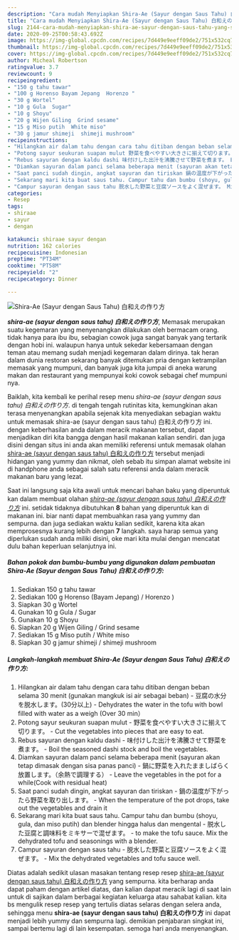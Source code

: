 ```yaml
---
description: "Cara mudah Menyiapkan Shira-Ae (Sayur dengan Saus Tahu) 白和えの作り方 yang sempurna"
title: "Cara mudah Menyiapkan Shira-Ae (Sayur dengan Saus Tahu) 白和えの作り方 yang sempurna"
slug: 2144-cara-mudah-menyiapkan-shira-ae-sayur-dengan-saus-tahu-yang-sempurna
date: 2020-09-25T00:58:43.692Z
image: https://img-global.cpcdn.com/recipes/7d449e9eeff09de2/751x532cq70/shira-ae-sayur-dengan-saus-tahu-白和えの作り方-foto-resep-utama.jpg
thumbnail: https://img-global.cpcdn.com/recipes/7d449e9eeff09de2/751x532cq70/shira-ae-sayur-dengan-saus-tahu-白和えの作り方-foto-resep-utama.jpg
cover: https://img-global.cpcdn.com/recipes/7d449e9eeff09de2/751x532cq70/shira-ae-sayur-dengan-saus-tahu-白和えの作り方-foto-resep-utama.jpg
author: Micheal Robertson
ratingvalue: 3.7
reviewcount: 9
recipeingredient:
- "150 g tahu tawar"
- "100 g Horenso Bayam Jepang  Horenzo "
- "30 g Wortel"
- "10 g Gula  Sugar"
- "10 g Shoyu"
- "20 g Wijen Giling  Grind sesame"
- "15 g Miso putih  White miso"
- "30 g jamur shimeji  shimeji mushroom"
recipeinstructions:
- "Hilangkan air dalam tahu dengan cara tahu ditiban dengan beban selama 30 menit (gunakan mangkuk isi air sebagai beban) 豆腐の水分を脱水します。(30分以上) Dehydrates the water in the tofu with bowl filled with water as a weigh (Over 30 min）"
- "Potong sayur seukuran suapan mulut 野菜を食べやすい大きさに揃えて切ります。 Cut the vegetables into pieces that are easy to eat."
- "Rebus sayuran dengan kaldu dashi 味付けした出汁を沸騰させて野菜を煮ます。 Boil the seasoned dashi stock and boil the vegetables."
- "Diamkan sayuran dalam panci selama beberapa menit (sayuran akan tetap dimasak dengan sisa panas panci) 鍋に野菜を入れたまましばらく放置します。（余熱で調理する） Leave the vegetables in the pot for a while(Cook with residual heat)"
- "Saat panci sudah dingin, angkat sayuran dan tiriskan 鍋の温度が下がったら野菜を取り出します。 When the temperature of the pot drops, take out the vegetables and drain it"
- "Sekarang mari kita buat saus tahu. Campur tahu dan bumbu (shoyu, gula, dan miso putih) dan blender hingga halus dan mengental  脱水した豆腐と調味料をミキサーで混ぜます。 to make the tofu sauce. Mix the dehydrated tofu and seasonings with a blender."
- "Campur sayuran dengan saus tahu 脱水した野菜と豆腐ソースをよく混ぜます。 Mix the dehydrated vegetables and tofu sauce well."
categories:
- Resep
tags:
- shiraae
- sayur
- dengan

katakunci: shiraae sayur dengan 
nutrition: 162 calories
recipecuisine: Indonesian
preptime: "PT34M"
cooktime: "PT58M"
recipeyield: "2"
recipecategory: Dinner

---
```



![Shira-Ae (Sayur dengan Saus Tahu) 白和えの作り方](https://img-global.cpcdn.com/recipes/7d449e9eeff09de2/751x532cq70/shira-ae-sayur-dengan-saus-tahu-白和えの作り方-foto-resep-utama.jpg)

<b><i>shira-ae (sayur dengan saus tahu) 白和えの作り方</i></b>, Memasak merupakan suatu kegemaran yang menyenangkan dilakukan oleh bermacam orang. tidak hanya para ibu ibu, sebagian cowok juga sangat banyak yang tertarik dengan hobi ini. walaupun hanya untuk sekedar kebersamaan dengan teman atau memang sudah menjadi kegemaran dalam dirinya. tak heran dalam dunia restoran sekarang banyak ditemukan pria dengan ketrampilan memasak yang mumpuni, dan banyak juga kita jumpai di aneka warung makan dan restaurant yang mempunyai koki cowok sebagai chef mumpuni nya.

Baiklah, kita kembali ke perihal resep menu <i>shira-ae (sayur dengan saus tahu) 白和えの作り方</i>. di tengah tengah rutinitas kita, kemungkinan akan terasa menyenangkan apabila sejenak kita menyediakan sebagian waktu untuk memasak shira-ae (sayur dengan saus tahu) 白和えの作り方 ini. dengan keberhasilan anda dalam meracik makanan tersebut, dapat menjadikan diri kita bangga dengan hasil makanan kalian sendiri. dan juga disini dengan situs ini anda akan memiliki referensi untuk memasak olahan <u>shira-ae (sayur dengan saus tahu) 白和えの作り方</u> tersebut menjadi hidangan yang yummy dan nikmat, oleh sebab itu simpan alamat website ini di handphone anda sebagai salah satu referensi anda dalam meracik makanan baru yang lezat.




Saat ini langsung saja kita awali untuk mencari bahan baku yang diperuntuk kan dalam membuat olahan <u><i>shira-ae (sayur dengan saus tahu) 白和えの作り方</i></u> ini. setidak tidaknya dibutuhkan <b>8</b> bahan yang diperuntuk kan di makanan ini. biar nanti dapat membuahkan rasa yang yummy dan sempurna. dan juga sediakan waktu kalian sedikit, karena kita akan memprosesnya kurang lebih dengan <b>7</b> langkah. saya harap semua yang diperlukan sudah anda miliki disini, oke mari kita mulai dengan mencatat dulu bahan keperluan selanjutnya ini.

<!--inarticleads1-->

##### Bahan pokok dan bumbu-bumbu yang digunakan dalam pembuatan Shira-Ae (Sayur dengan Saus Tahu) 白和えの作り方:

1. Sediakan 150 g tahu tawar
1. Sediakan 100 g Horenso (Bayam Jepang) / Horenzo )
1. Siapkan 30 g Wortel
1. Gunakan 10 g Gula / Sugar
1. Gunakan 10 g Shoyu
1. Siapkan 20 g Wijen Giling / Grind sesame
1. Sediakan 15 g Miso putih / White miso
1. Siapkan 30 g jamur shimeji / shimeji mushroom




<!--inarticleads2-->

##### Langkah-langkah membuat Shira-Ae (Sayur dengan Saus Tahu) 白和えの作り方:

1. Hilangkan air dalam tahu dengan cara tahu ditiban dengan beban selama 30 menit (gunakan mangkuk isi air sebagai beban) - 豆腐の水分を脱水します。(30分以上) - Dehydrates the water in the tofu with bowl filled with water as a weigh (Over 30 min）
1. Potong sayur seukuran suapan mulut - 野菜を食べやすい大きさに揃えて切ります。 - Cut the vegetables into pieces that are easy to eat.
1. Rebus sayuran dengan kaldu dashi - 味付けした出汁を沸騰させて野菜を煮ます。 - Boil the seasoned dashi stock and boil the vegetables.
1. Diamkan sayuran dalam panci selama beberapa menit (sayuran akan tetap dimasak dengan sisa panas panci) - 鍋に野菜を入れたまましばらく放置します。（余熱で調理する） - Leave the vegetables in the pot for a while(Cook with residual heat)
1. Saat panci sudah dingin, angkat sayuran dan tiriskan - 鍋の温度が下がったら野菜を取り出します。 - When the temperature of the pot drops, take out the vegetables and drain it
1. Sekarang mari kita buat saus tahu. Campur tahu dan bumbu (shoyu, gula, dan miso putih) dan blender hingga halus dan mengental  - 脱水した豆腐と調味料をミキサーで混ぜます。 - to make the tofu sauce. Mix the dehydrated tofu and seasonings with a blender.
1. Campur sayuran dengan saus tahu - 脱水した野菜と豆腐ソースをよく混ぜます。 - Mix the dehydrated vegetables and tofu sauce well.




Diatas adalah sedikit ulasan masakan tentang resep resep <u>shira-ae (sayur dengan saus tahu) 白和えの作り方</u> yang sempurna. kita berharap anda dapat paham dengan artikel diatas, dan kalian dapat meracik lagi di saat lain untuk di sajikan dalam berbagai kegiatan keluarga atau sahabat kalian. kita bs mengulik resep resep yang tertulis diatas selaras dengan selera anda, sehingga menu <b>shira-ae (sayur dengan saus tahu) 白和えの作り方</b> ini dapat menjadi lebih yummy dan sempurna lagi. demikian penjabaran singkat ini, sampai bertemu lagi di lain kesempatan. semoga hari anda menyenangkan.
